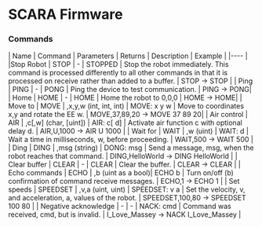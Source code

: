 <p align="justify">

# SCARA Firmware
### Commands
| Name | Command | Parameters | Returns | Description | Example |
|---- |
|Stop Robot | STOP | - | STOPPED | Stop the robot immediately. This command is processed differently to all other commands in that it is processed on receive rather than added to a buffer. | STOP -> STOP |
| Ping | PING | - | PONG | Ping the device to test communication. | PING -> PONG|
| Home | HOME | - | HOME | Home the robot to 0,0,0 | HOME -> HOME|
| Move to | MOVE | ,x,y,w (int, int, int) | MOVE: x y w | Move to coordinates x,y and rotate the EE w. |  MOVE,37,89,20 -> MOVE 37 89 20|
| Air control | AIR | ,c[,w] (char, [uint]) | AIR: c[ d] | Activate air function c with optional delay d. | AIR,U,1000 -> AIR U 1000 |
| Wait for | WAIT | ,w (uint) | WAIT: d | Wait a time in milliseconds, w, before proceeding. | WAIT,500 -> WAIT 500 |
| Ding | DING | ,msg (string) | DONG: msg | Send a message, msg, when the robot reaches that command. | DING,HelloWorld -> DING HelloWorld |
| Clear buffer | CLEAR | - | CLEAR | Clear the buffer. | CLEAR -> CLEAR |
| Echo commands | ECHO | ,b (uint as a bool)| ECHO b | Turn on/off (b) confirmation of command receive messages. | ECHO,1 -> ECHO 1 |
| Set speeds | SPEEDSET | ,v,a (uint, uint) | SPEEDSET: v a | Set the velocity, v, and acceleration, a, values of the robot. | SPEEDSET,100,80 -> SPEEDSET 100 80 |
| Negative acknowledge | - | - | NACK: cmd | Command was received, cmd, but is invalid. | I_Love_Massey -> NACK I_Love_Massey |

</p>
